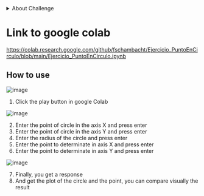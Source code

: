 <details>
<summary>About Challenge</summary>

# Ejercicio_PuntoEnCirculo
En este ejercicio tienes que hacer una función, la cual dados el radio de un círculo con centro en el (0,0) y el punto (x,y) determine si el punto se encuentra dentro del círculo imprimiendo la respuesta.
## Descripción
Este ejercicio es de entendimiento, pero lo que se busca es que seas capaz de buscar y entender cuáles son las propiedades de un círculo, te recomiendo empezar por entender cuál es la fórmula re un círculo y yo te recuerdo que puedes encontrar si un punto se encuentra dentro de una función con base en una desigualdad. 

## Hint
Puedes ver si tu fórmula está funcionando de manera visual si graficas el resultado en el plano cartesiano.

## Bonus
Resuelve este ejercicio pero sin asumir que el centro del círculo se encuentra en el (0,0).

</details>
  
# Link to google colab
https://colab.research.google.com/github/fschambacht/Ejercicio_PuntoEnCirculo/blob/main/Ejercicio_PuntoEnCirculo.ipynb

## How to use
![image](https://user-images.githubusercontent.com/82744806/147152541-90c540c4-e096-4138-9304-ac95c34bb2fe.png)

1. Click the play button in google Colab

![image](https://user-images.githubusercontent.com/82744806/147152854-8083b296-9c2c-4a58-83b8-0718460a151d.png)

2. Enter the point of circle in the axis X and press enter
3. Enter the point of circle in the axis Y and press enter
4. Enter the radius of the circle and press enter
5. Enter the point to determinate in axis X and press enter
6. Enter the point to determinate in axis Y and press enter

![image](https://user-images.githubusercontent.com/82744806/147153458-8db7a050-43d0-4371-8405-8ff8da811882.png)

7. Finally, you get a response
8. And get the plot of the circle and the point, you can compare visually the result 
